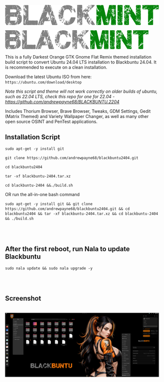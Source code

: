 ![image-1](https://github.com/andrewpayne68/blackmint/blob/f21df71c085aa211276eb7c8222892b5df041544/BLACKMINT.png)

![image-1](https://github.com/andrewpayne68/blackmint/blob/e82ed3194802f0282509b70e612ace1faa20fdd9/BLACKMINT%20logo.png)

This is a fully Darkest Orange GTK Gnome Flat Remix themed installation build script to convert Ubuntu 24.04 LTS installation to Blackbuntu 24.04. It is recommended to execute on a clean installation.  

Download the latest Ubuntu ISO from here: ` https://ubuntu.com/download/desktop `

_Note this script and theme will not work correctly on older builds of ubuntu, such as 22.04 LTS, check this repo for one for 22.04 - https://github.com/andrewpayne68/BLACKBUNTU.2204_

Includes Thorium Browser, Brave Browser, Tweaks, GDM Settings, Gedit (Matrix Themed) and Variety Wallpaper Changer, as well as many other open source OSINT and PenTest applications.


Installation Script
-

```
sudo apt-get -y install git
```
```
git clone https://github.com/andrewpayne68/blackbuntu2404.git
```
```
cd blackbuntu2404
```
```
tar -xf blackbuntu-2404.tar.xz
```
```
cd blackbuntu-2404 &&./build.sh
```

OR run the all-in-one bash command
```
sudo apt-get -y install git && git clone https://github.com/andrewpayne68/blackbuntu2404.git && cd blackbuntu2404 && tar -xf blackbuntu-2404.tar.xz && cd blackbuntu-2404 && ./build.sh
```
\
\
After the first reboot, run Nala to update Blackbuntu
-
```
sudo nala update && sudo nala upgrade -y
```

\
\
Screenshot
-
\
![image-1](https://github.com/andrewpayne68/blackbuntu2404/blob/main/Blackbuntu-desktop.png)



